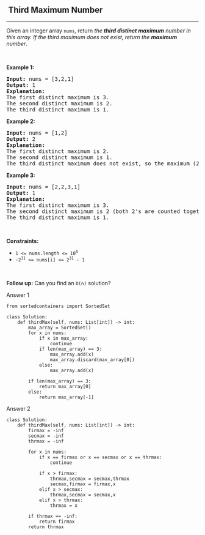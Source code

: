 <h2>  Third Maximum Number</h2><hr><div><p>Given an integer array <code>nums</code>, return <em>the <strong>third distinct maximum</strong> number in this array. If the third maximum does not exist, return the <strong>maximum</strong> number</em>.</p>

<p>&nbsp;</p>
<p><strong class="example">Example 1:</strong></p>

<pre><strong>Input:</strong> nums = [3,2,1]
<strong>Output:</strong> 1
<strong>Explanation:</strong>
The first distinct maximum is 3.
The second distinct maximum is 2.
The third distinct maximum is 1.
</pre>

<p><strong class="example">Example 2:</strong></p>

<pre><strong>Input:</strong> nums = [1,2]
<strong>Output:</strong> 2
<strong>Explanation:</strong>
The first distinct maximum is 2.
The second distinct maximum is 1.
The third distinct maximum does not exist, so the maximum (2) is returned instead.
</pre>

<p><strong class="example">Example 3:</strong></p>

<pre><strong>Input:</strong> nums = [2,2,3,1]
<strong>Output:</strong> 1
<strong>Explanation:</strong>
The first distinct maximum is 3.
The second distinct maximum is 2 (both 2's are counted together since they have the same value).
The third distinct maximum is 1.
</pre>

<p>&nbsp;</p>
<p><strong>Constraints:</strong></p>

<ul>
	<li><code>1 &lt;= nums.length &lt;= 10<sup>4</sup></code></li>
	<li><code>-2<sup>31</sup> &lt;= nums[i] &lt;= 2<sup>31</sup> - 1</code></li>
</ul>

<p>&nbsp;</p>
<strong>Follow up:</strong> Can you find an <code>O(n)</code> solution?</div>


Answer 1
```
from sortedcontainers import SortedSet

class Solution:
    def thirdMax(self, nums: List[int]) -> int:
        max_array = SortedSet()
        for x in nums:
            if x in max_array:
                continue
            if len(max_array) == 3:
                max_array.add(x)
                max_array.discard(max_array[0])
            else:
                max_array.add(x)
        
        if len(max_array) == 3:
            return max_array[0]
        else:
            return max_array[-1]
```            
Answer 2

```
class Solution:
    def thirdMax(self, nums: List[int]) -> int:
        firmax = -inf
        secmax = -inf
        thrmax = -inf
        
        for x in nums:
            if x == firmax or x == secmax or x == thrmax:
                continue
                
            if x > firmax:
                thrmax,secmax = secmax,thrmax
                secmax,firmax = firmax,x
            elif x > secmax:
                thrmax,secmax = secmax,x
            elif x > thrmax:
                thrmax = x
        
        if thrmax == -inf:
            return firmax
        return thrmax
```
